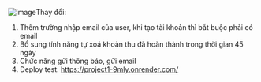 ![image](https://github.com/user-attachments/assets/4c032b4d-e095-4722-a9ca-b87aad866c32)Thay đổi:
1) Thêm trường nhập email của user, khi tạo tài khoản thì bắt buộc phải có email
2) Bổ sung tính năng tự xoá khoản thu đã hoàn thành trong thời gian 45 ngày
3) Chức năng gửi thông báo, gửi email
4) Deploy test: https://project1-9mly.onrender.com/
